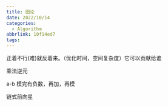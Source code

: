 ```yaml
---
title: 图论
date: 2022/10/14
categories:
  - Algorithm
abbrlink: 10f14ed7
tags:
---
```



正着不行(难)就反着来。（优化时间，空间复杂度）它可以贡献给谁

乘法逆元

a-b 模完有负数，再加，再模

链式前向星

